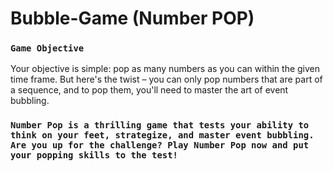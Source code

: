 # Bubble-Game (Number POP)
 
### `Game Objective`

Your objective is simple: pop as many numbers as you can within the given time frame. But here's the twist – you can only pop numbers that are part of a sequence, and to pop them, you'll need to master the art of event bubbling.

### `Number Pop is a thrilling game that tests your ability to think on your feet, strategize, and master event bubbling. Are you up for the challenge? Play Number Pop now and put your popping skills to the test!`
